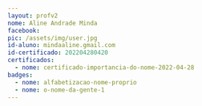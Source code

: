```yaml
---
layout: profv2
nome: Aline Andrade Minda
facebook: 
pic: /assets/img/user.jpg
id-aluno: mindaaline.gmail.com
id-certificado: 202204280420
certificados:
  - nome: certificado-importancia-do-nome-2022-04-28
badges:
  - nome: alfabetizacao-nome-proprio
  - nome: o-nome-da-gente-1
---
```

